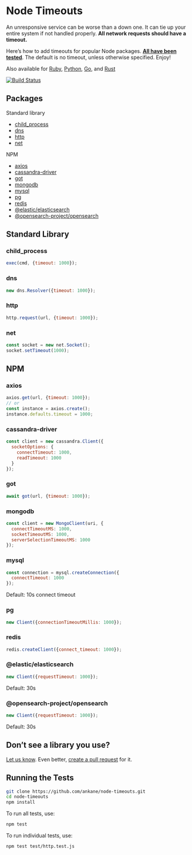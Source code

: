 # Node Timeouts

An unresponsive service can be worse than a down one. It can tie up your entire system if not handled properly. **All network requests should have a timeout.**

Here’s how to add timeouts for popular Node packages. **[All have been tested](test)**. The default is no timeout, unless otherwise specified. Enjoy!

Also available for [Ruby](https://github.com/ankane/the-ultimate-guide-to-ruby-timeouts), [Python](https://github.com/ankane/python-timeouts), [Go](https://github.com/ankane/go-timeouts), and [Rust](https://github.com/ankane/rust-timeouts)

[![Build Status](https://github.com/ankane/node-timeouts/workflows/build/badge.svg?branch=master)](https://github.com/ankane/node-timeouts/actions)

## Packages

Standard library

- [child_process](#child_process)
- [dns](#dns)
- [http](#http)
- [net](#net)

NPM

- [axios](#axios)
- [cassandra-driver](#cassandra-driver)
- [got](#got)
- [mongodb](#mongodb)
- [mysql](#mysql)
- [pg](#pg)
- [redis](#redis)
- [@elastic/elasticsearch](#elasticelasticsearch)
- [@opensearch-project/opensearch](#opensearch-projectopensearch)

## Standard Library

### child_process

```javascript
exec(cmd, {timeout: 1000});
```

### dns

```javascript
new dns.Resolver({timeout: 1000});
```

### http

```javascript
http.request(url, {timeout: 1000});
```

### net

```javascript
const socket = new net.Socket();
socket.setTimeout(1000);
```

## NPM

### axios

```javascript
axios.get(url, {timeout: 1000});
// or
const instance = axios.create();
instance.defaults.timeout = 1000;
```

### cassandra-driver

```javascript
const client = new cassandra.Client({
  socketOptions: {
    connectTimeout: 1000,
    readTimeout: 1000
  }
});
```

### got

```javascript
await got(url, {timeout: 1000});
```

### mongodb

```javascript
const client = new MongoClient(uri, {
  connectTimeoutMS: 1000,
  socketTimeoutMS: 1000,
  serverSelectionTimeoutMS: 1000
});
```

### mysql

```javascript
const connection = mysql.createConnection({
  connectTimeout: 1000
});
```

Default: 10s connect timeout

### pg

```javascript
new Client({connectionTimeoutMillis: 1000});
```

### redis

```javascript
redis.createClient({connect_timeout: 1000});
```

### @elastic/elasticsearch

```javascript
new Client({requestTimeout: 1000});
```

Default: 30s

### @opensearch-project/opensearch

```javascript
new Client({requestTimeout: 1000});
```

Default: 30s

## Don’t see a library you use?

[Let us know](https://github.com/ankane/node-timeouts/issues/new). Even better, [create a pull request](https://github.com/ankane/node-timeouts/pulls) for it.

## Running the Tests

```sh
git clone https://github.com/ankane/node-timeouts.git
cd node-timeouts
npm install
```

To run all tests, use:

```sh
npm test
```

To run individual tests, use:

```sh
npm test test/http.test.js
```
